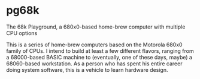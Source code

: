 # pg68k
The 68k Playground, a 680x0-based home-brew computer with multiple CPU options

This is a series of home-brew computers based on the Motorola 680x0 family
of CPUs.  I intend to build at least a few different flavors, ranging from
a 68000-based BASIC machine to (eventually, one of these days, maybe) a
68060-based workstation.  As a person who has spent his entire career doing
system software, this is a vehicle to learn hardware design.


